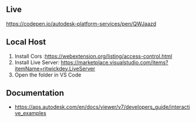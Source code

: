 
## Live 

https://codepen.io/autodesk-platform-services/pen/QWJaazd

## Local Host 

1. Install Cors :https://webextension.org/listing/access-control.html
2. Install Live Server: https://marketplace.visualstudio.com/items?itemName=ritwickdey.LiveServer
3. Open the folder in VS Code

## Documentation 
- https://aps.autodesk.com/en/docs/viewer/v7/developers_guide/interactive_examples